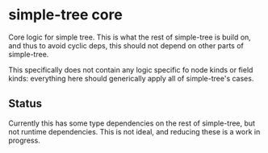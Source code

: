 # simple-tree core

Core logic for simple tree.
This is what the rest of simple-tree is build on, and thus to avoid cyclic deps, this should not depend on other parts of simple-tree.

This specifically does not contain any logic specific fo node kinds or field kinds: everything here should generically apply all of simple-tree's cases.

## Status

Currently this has some type dependencies on the rest of simple-tree, but not runtime dependencies.
This is not ideal, and reducing these is a work in progress.